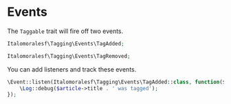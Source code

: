 Events
============

The `Taggable` trait will fire off two events.

```php
Italomoralesf\Tagging\Events\TagAdded;

Italomoralesf\Tagging\Events\TagRemoved;
```

You can add listeners and track these events.

```php
\Event::listen(Italomoralesf\Tagging\Events\TagAdded::class, function($article){
	\Log::debug($article->title . ' was tagged');
});
```